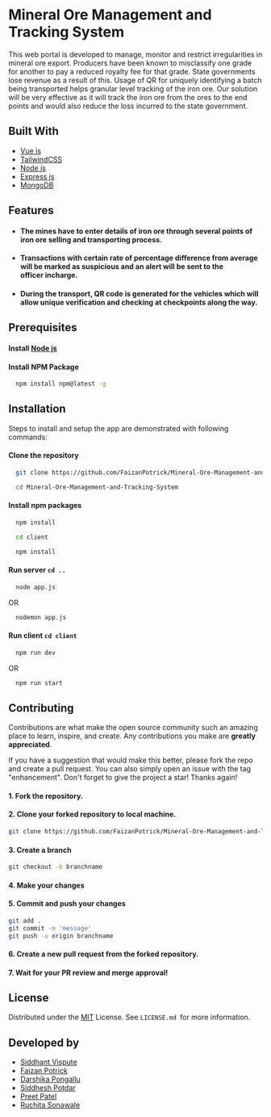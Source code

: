 
# Mineral Ore Management and Tracking System


This web portal is developed to manage, monitor and restrict irregularities in mineral ore export. Producers have been known to misclassify one grade for another to pay a reduced royalty fee for that grade. State governments lose revenue as a result of this. Usage of QR for uniquely identifying a batch being transported helps granular level tracking of the iron ore. Our solution will be very effective as it will track the iron ore from the ores to the end points and would also reduce the loss incurred to the state government.


## Built With


- [Vue js](https://vuejs.org/)
- [TailwindCSS](https://tailwindcss.com/)
- [Node js](https://nodejs.org/en/)
- [Express js](https://www.expressjs.com/)
- [MongoDB](https://www.mongodb.com/)



## Features


- #### The mines have to enter details of iron ore through several points of iron ore selling and transporting process.
- #### Transactions with certain rate of percentage difference from average will be marked as suspicious and an alert will be sent to the officer incharge.
- #### During the transport, QR code is generated for the vehicles which will allow unique verification and checking at checkpoints along the way.


## Prerequisites

#### Install [Node js](https://nodejs.org/en/)
#### Install NPM Package
```bash
  npm install npm@latest -g
```


 ## Installation


Steps to install and setup the app are demonstrated with following commands:

#### Clone the repository
```bash
  git clone https://github.com/FaizanPotrick/Mineral-Ore-Management-and-Tracking-System.git
```
```bash
  cd Mineral-Ore-Management-and-Tracking-System
```
 
#### Install npm packages
```bash
  npm install
```
```bash
  cd client
```
```bash
  npm install
```

#### Run server `cd ..` 
```bash
  node app.js
```
 OR

```bash
  nodemon app.js
```

#### Run client `cd client`
```bash
  npm run dev
```
OR
```bash
  npm run start
```

## Contributing


Contributions are what make the open source community such an amazing place to learn, inspire, and create. Any contributions you make are **greatly appreciated**.

If you have a suggestion that would make this better, please fork the repo and create a pull request. You can also simply open an issue with the tag "enhancement".
Don't forget to give the project a star! Thanks again!

#### 1. Fork the repository.
#### 2. Clone your forked repository to local machine.
```bash
git clone https://github.com/FaizanPotrick/Mineral-Ore-Management-and-Tracking-System.git
```
#### 3. Create a branch 
```bash
git checkout -b branchname
```
#### 4. Make your changes

#### 5. Commit and push your changes
```bash
git add . 
git commit -m 'message'
git push -u origin branchname
```
#### 6. Create a new pull request from the forked repository.

#### 7. Wait for your PR review and merge approval!

## License


Distributed under the [MIT](https://choosealicense.com/licenses/mit/) License. See `LICENSE.md `for more information.

## Developed by
- [Siddhant Vispute](https://github.com/skieer-ssv)
- [Faizan Potrick](https://github.com/FaizanPotrick)
- [Darshika Pongallu](https://github.com/darshikapongallu)
- [Siddhesh Potdar](https://github.com/Siddhesh-Potdar)
- [Preet Patel](https://github.com/Preet552001)
- [Ruchita Sonawale](https://github.com/ruchi-115)
